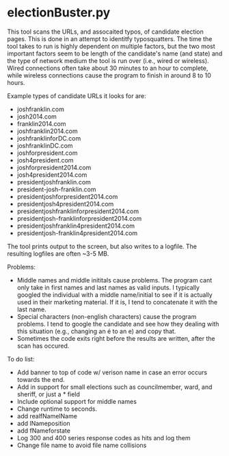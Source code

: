 electionBuster.py
=================

This tool scans the URLs, and assocaited typos, of candidate election pages. This is done in an attempt to identitfy typosquatters. The time the tool takes to run is highly dependent on multiple factors, but the two most important factors seem to be length of the candidate's name (and state) and the type of network medium the tool is run over (i.e., wired or wireless). Wired connections often take about 30 minutes to an hour to complete, while wireless connections cause the program to finish in around 8 to 10 hours. 

Example types of candidate URLs it looks for are:

- joshfranklin.com
- josh2014.com
- franklin2014.com
- joshfranklin2014.com
- joshfranklinforDC.com
- joshfranklinDC.com
- joshforpresident.com
- josh4president.com
- joshforpresident2014.com
- josh4president2014.com
- presidentjoshfranklin.com
- president-josh-franklin.com
- presidentjoshforpresident2014.com
- presidentjosh4president2014.com
- presidentjoshfranklinforpresident2014.com
- presidentjosh-franklinforpresident2014.com
- presidentjoshfranklin4president2014.com
- presidentjosh-franklin4president2014.com

The tool prints output to the screen, but also writes to a logfile. The resulting logfiles are often ~3-5 MB. 

Problems:
- Middle names and middle inititals cause problems. The program cant only take in first names and last names as valid inputs. I typically googled the individual with a middle name/initial to see if it is actually used in their marketing material. If it is, I tend to concatenate it with the last name. 
- Special characters (non-english characters) cause the program problems. I tend to google the candidate and see how they dealing with this situation (e.g., changing an é to an e) and copy that. 
- Sometimes the code exits right before the results are written, after the scan has occured. 

To do list:
- Add banner to top of code w/ verison name in case an error occurs towards the end. 
- Add in support for small elections such as councilmember, ward, and sheriff, or just a * field
- Include optional support for middle names
- Change runtime to seconds. 
- add realfNamelName
- add lNameposition
- add fNameforstate
- Log 300 and 400 series response codes as hits and log them
- Change file name to avoid file name collisions 
